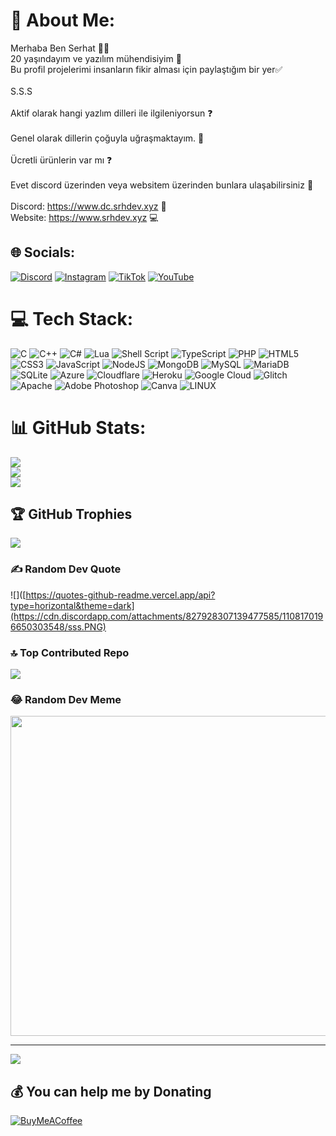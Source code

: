 # 💫 About Me:
Merhaba Ben Serhat 👋👋<br>20 yaşındayım ve yazılım mühendisiyim 🤗<br>Bu profil projelerimi insanların fikir alması için paylaştığım bir yer✅<br><br>S.S.S<br><br>Aktif olarak hangi yazlım dilleri ile ilgileniyorsun ❓<br><br>Genel olarak dillerin çoğuyla uğraşmaktayım. 💯<br><br>Ücretli ürünlerin var mı ❓<br><br>Evet discord üzerinden veya websitem üzerinden bunlara ulaşabilirsiniz 💯<br><br>Discord: https://www.dc.srhdev.xyz 💭<br>Website: https://www.srhdev.xyz 💻

## 🌐 Socials:
[![Discord](https://img.shields.io/badge/Discord-%237289DA.svg?logo=discord&logoColor=white)](https://discord.gg/https://discord.gg/9R2xdaSNXC) [![Instagram](https://img.shields.io/badge/Instagram-%23E4405F.svg?logo=Instagram&logoColor=white)](https://instagram.com/serhat.lua) [![TikTok](https://img.shields.io/badge/TikTok-%23000000.svg?logo=TikTok&logoColor=white)](https://tiktok.com/@serhat.lua) [![YouTube](https://img.shields.io/badge/YouTube-%23FF0000.svg?logo=YouTube&logoColor=white)](https://youtube.com/@UCavK2vuBm7KF2ye74KIAEbQ) 

# 💻 Tech Stack:
![C](https://img.shields.io/badge/c-%2300599C.svg?style=plastic&logo=c&logoColor=white) ![C++](https://img.shields.io/badge/c++-%2300599C.svg?style=plastic&logo=c%2B%2B&logoColor=white) ![C#](https://img.shields.io/badge/c%23-%23239120.svg?style=plastic&logo=c-sharp&logoColor=white) ![Lua](https://img.shields.io/badge/lua-%232C2D72.svg?style=plastic&logo=lua&logoColor=white) ![Shell Script](https://img.shields.io/badge/shell_script-%23121011.svg?style=plastic&logo=gnu-bash&logoColor=white) ![TypeScript](https://img.shields.io/badge/typescript-%23007ACC.svg?style=plastic&logo=typescript&logoColor=white) ![PHP](https://img.shields.io/badge/php-%23777BB4.svg?style=plastic&logo=php&logoColor=white) ![HTML5](https://img.shields.io/badge/html5-%23E34F26.svg?style=plastic&logo=html5&logoColor=white) ![CSS3](https://img.shields.io/badge/css3-%231572B6.svg?style=plastic&logo=css3&logoColor=white) ![JavaScript](https://img.shields.io/badge/javascript-%23323330.svg?style=plastic&logo=javascript&logoColor=%23F7DF1E) ![NodeJS](https://img.shields.io/badge/node.js-6DA55F?style=plastic&logo=node.js&logoColor=white) ![MongoDB](https://img.shields.io/badge/MongoDB-%234ea94b.svg?style=plastic&logo=mongodb&logoColor=white) ![MySQL](https://img.shields.io/badge/mysql-%2300f.svg?style=plastic&logo=mysql&logoColor=white) ![MariaDB](https://img.shields.io/badge/MariaDB-003545?style=plastic&logo=mariadb&logoColor=white) ![SQLite](https://img.shields.io/badge/sqlite-%2307405e.svg?style=plastic&logo=sqlite&logoColor=white) ![Azure](https://img.shields.io/badge/azure-%230072C6.svg?style=plastic&logo=azure-devops&logoColor=white) ![Cloudflare](https://img.shields.io/badge/Cloudflare-F38020?style=plastic&logo=Cloudflare&logoColor=white) ![Heroku](https://img.shields.io/badge/heroku-%23430098.svg?style=plastic&logo=heroku&logoColor=white) ![Google Cloud](https://img.shields.io/badge/Google%20Cloud-%234285F4.svg?style=plastic&logo=google-cloud&logoColor=white) ![Glitch](https://img.shields.io/badge/glitch-%233333FF.svg?style=plastic&logo=glitch&logoColor=white) ![Apache](https://img.shields.io/badge/apache-%23D42029.svg?style=plastic&logo=apache&logoColor=white) ![Adobe Photoshop](https://img.shields.io/badge/adobephotoshop-%2331A8FF.svg?style=plastic&logo=adobephotoshop&logoColor=white) ![Canva](https://img.shields.io/badge/Canva-%2300C4CC.svg?style=plastic&logo=Canva&logoColor=white) ![LINUX](https://img.shields.io/badge/Linux-FCC624?style=plastic&logo=linux&logoColor=black)
# 📊 GitHub Stats:
![](https://github-readme-stats.vercel.app/api?username=Serhat-18&theme=great-gatsby&hide_border=false&include_all_commits=true&count_private=true)<br/>
![](https://github-readme-streak-stats.herokuapp.com/?user=Serhat-18&theme=great-gatsby&hide_border=false)<br/>
![](https://github-readme-stats.vercel.app/api/top-langs/?username=Serhat-18&theme=great-gatsby&hide_border=false&include_all_commits=true&count_private=true&layout=compact)

## 🏆 GitHub Trophies
![](https://github-profile-trophy.vercel.app/?username=Serhat-18&theme=dark_dimmed&no-frame=false&no-bg=true&margin-w=4)

### ✍️ Random Dev Quote
![]([https://quotes-github-readme.vercel.app/api?type=horizontal&theme=dark](https://cdn.discordapp.com/attachments/827928307139477585/1108170196650303548/sss.PNG)

### 🔝 Top Contributed Repo
![](https://github-contributor-stats.vercel.app/api?username=Serhat-18&limit=5&theme=dark&combine_all_yearly_contributions=true)

### 😂 Random Dev Meme
<img src="https://rm.up.railway.app/" width="512px"/>

---
[![](https://visitcount.itsvg.in/api?id=Serhat-18&icon=7&color=4)](https://visitcount.itsvg.in)

  ## 💰 You can help me by Donating
  [![BuyMeACoffee](https://img.shields.io/badge/Buy%20Me%20a%20Coffee-ffdd00?style=for-the-badge&logo=buy-me-a-coffee&logoColor=black)](https://buymeacoffee.com/buymeacoffee.com/srhtdevelopment) 

  
<!-- Proudly created with GPRM ( https://gprm.itsvg.in ) -->
